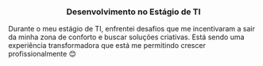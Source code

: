 <h3 align="center">Desenvolvimento no Estágio de TI</h3>


Durante o meu estágio de TI, enfrentei desafios que me incentivaram a sair da minha zona de conforto e buscar soluções criativas.
Está sendo uma experiência transformadora que está me permitindo crescer profissionalmente 😊
